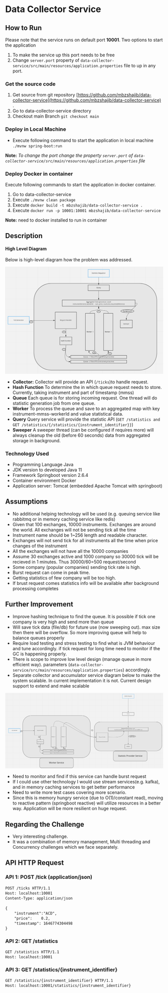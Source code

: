 # Data Collector Service

## How to Run

Please note that the service runs on default port **10001**. Two options to start the application

1. To make the service up this port needs to be free
2. Change ```server.port``` property of ```data-collector-service/src/main/resources/application.properties``` file to
   up in any port.

### Get the source code

1. Get source from git repository [https://github.com/mbzshajib/data-collector-service](https://github.com/mbzshajib/data-collector-service)  .
2. Go to data-collector-service directory
3. Checkout main Branch ```git checkout main```

### Deploy in Local Machine

- Execute following command to start the application in local machine ```./mvnw spring-boot:run```

**Note:** _To change the port change the property ```server.port```
of ```data-collector-service/src/main/resources/application.properties``` file_

### Deploy Docker in container

Execute following commands to start the application in docker container.

1. Go to data-collector-service
2. Execute ```./mvnw clean package```
2. Execute ```docker build -t mbzshajib/data-collector-service .```
3. Execute ```docker run -p 10001:10001 mbzshajib/data-collector-service```

**Note:** need to docker installed to run in container

## Description

#### High Level Diagram

Below is high-level diagram how the problem was addressed.

![component diagram](./diagram/components.png)

- **Collector:** Collector will provide an API (```/ticks```)to handle request.
- **Hash Function** To determine the in which queue request needs to store. Currently, taking instrument and part of
  timestamp (mmss)
- **Queue** Each queue is for storing incoming request. One thread will do statistic generation job from one queue.
- **Worker** To process the queue and save to an aggregated map with key instrument-mmss-workerId and value statistical
  data.
- **Query** Query service will provide the statistic
  API (```GET /statistics and GET /statistics/{/statistics/{instrument_identifier}}```)
- **Sweeper** A sweeper thread (can be configured if requires more) will always cleanup the old (before 60 seconds) data
  from aggregated storage in background.

### Technology Used

- Programming Language Java
- JDK version to developed Java 11
- Framework Springboot version 2.6.4
- Container environment Docker
- Application server: Tomcat (embedded Apache Tomcat with springboot)

## Assumptions

- No additional helping technology will be used (e.g. queuing service like rabbitmq or in memory caching service like
  redis)
- Given that 100 exchanges, 10000 instruments. Exchanges are around the world. All exchanges will not be sending tick
  all the time
- Instrument name should be 1~256 length and readable character.
- Exchanges will not send tick for all instruments all the time when price changes of the instrument
- All the exchanges will not have all the 10000 companies
- Assume 30 exchanges active and 1000 company so 30000 tick will be recieved in 1 minutes. Thus 30000/60=500
  request/second
- Some company (popular companies) sending tick rate is high.
- Burst request can come in peak time.
- Getting statistics of few company will be too high.
- If brust request comes statistics info will be available after background processing completes

## Further Improvement

- Improve hashing technique to find the queue. It is possible if tick one company is very high and send more than queue
- Will save tick data (file/db) for future use (now sweeping out). max size then there will be overflow. So more
  improving queue will help to balance queues properly
- Require load testing and stress testing to find what is JVM behaviour and tune accordingly. if tick request for long
  time need to monitor if the GC is happening properly.
- There is scope to improve low level design (manage queue in more efficient way).
  parameters (```data-collector-service/src/main/resources/application.properties```) accordingly.
- Separate collector and accumulator service diagram below to make the system scalable. In current implementation it is
  not. Current design support to extend and make scalable

![component diagram](./diagram/improvement_proposal.png)

- Need to monitor and find if this service can handle burst request
- If I could use other technology I would use stream services(e.g. kafka), and in memory caching services to get better
  performance
- Need to write more test cases covering more scenario.
- Since this is memory hungry service (due to O(1)/constant read), moving to reactive pattern (springboot reactive) will
  utilize resources in a better way. Application will be more resilient on huge request.

## Regarding the Challenge

- Very interesting challenge.
- It was a combination of memory management, Multi threading and Concurrency challenges which we face separately.

## API HTTP Request

### API 1: POST /tick (application/json)

```
POST /ticks HTTP/1.1
Host: localhost:10001
Content-Type: application/json

{
	"instrument":"ACD",
	"price":	0.2,
	"timestamp": 1646774304498
}
```

### API 2: GET /statistics

```
GET /statistics HTTP/1.1
Host: localhost:10001
```

### API 3: GET /statistics/{instrument_identifier}

```
GET /statistics/{instrument_identifier} HTTP/1.1
Host: localhost:10001/statistics/{instrument_identifier}
```